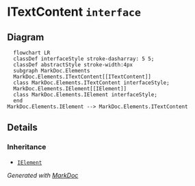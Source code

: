 # ITextContent `interface`

## Diagram
```mermaid
  flowchart LR
  classDef interfaceStyle stroke-dasharray: 5 5;
  classDef abstractStyle stroke-width:4px
  subgraph MarkDoc.Elements
  MarkDoc.Elements.ITextContent[[ITextContent]]
  class MarkDoc.Elements.ITextContent interfaceStyle;
  MarkDoc.Elements.IElement[[IElement]]
  class MarkDoc.Elements.IElement interfaceStyle;
  end
MarkDoc.Elements.IElement --> MarkDoc.Elements.ITextContent
```

## Details
### Inheritance
 - [
`IElement`
](./markdocelements-IElement.md)

*Generated with* [*MarkDoc*](https://github.com/hailstorm75/MarkDoc.Core)
